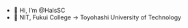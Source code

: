 - 👋 Hi, I’m @HalsSC
- 🏫 NIT, Fukui College -> Toyohashi University of Technology

<!---
HalsSC/HalsSC is a ✨ special ✨ repository because its `README.md` (this file) appears on your GitHub profile.
You can click the Preview link to take a look at your changes.
--->
